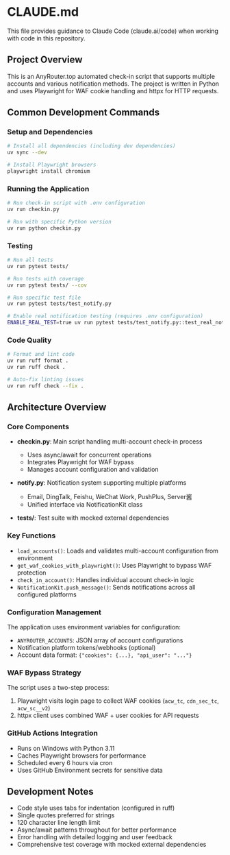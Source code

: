 # CLAUDE.md

This file provides guidance to Claude Code (claude.ai/code) when working with code in this repository.

## Project Overview

This is an AnyRouter.top automated check-in script that supports multiple accounts and various notification methods. The project is written in Python and uses Playwright for WAF cookie handling and httpx for HTTP requests.

## Common Development Commands

### Setup and Dependencies
```bash
# Install all dependencies (including dev dependencies)
uv sync --dev

# Install Playwright browsers
playwright install chromium
```

### Running the Application
```bash
# Run check-in script with .env configuration
uv run checkin.py

# Run with specific Python version
uv run python checkin.py
```

### Testing
```bash
# Run all tests
uv run pytest tests/

# Run tests with coverage
uv run pytest tests/ --cov

# Run specific test file
uv run pytest tests/test_notify.py

# Enable real notification testing (requires .env configuration)
ENABLE_REAL_TEST=true uv run pytest tests/test_notify.py::test_real_notification
```

### Code Quality
```bash
# Format and lint code
uv run ruff format .
uv run ruff check .

# Auto-fix linting issues
uv run ruff check --fix .
```

## Architecture Overview

### Core Components

- **checkin.py**: Main script handling multi-account check-in process
  - Uses async/await for concurrent operations
  - Integrates Playwright for WAF bypass
  - Manages account configuration and validation
  
- **notify.py**: Notification system supporting multiple platforms
  - Email, DingTalk, Feishu, WeChat Work, PushPlus, Server酱
  - Unified interface via NotificationKit class
  
- **tests/**: Test suite with mocked external dependencies

### Key Functions

- `load_accounts()`: Loads and validates multi-account configuration from environment
- `get_waf_cookies_with_playwright()`: Uses Playwright to bypass WAF protection
- `check_in_account()`: Handles individual account check-in logic
- `NotificationKit.push_message()`: Sends notifications across all configured platforms

### Configuration Management

The application uses environment variables for configuration:
- `ANYROUTER_ACCOUNTS`: JSON array of account configurations
- Notification platform tokens/webhooks (optional)
- Account data format: `{"cookies": {...}, "api_user": "..."}`

### WAF Bypass Strategy

The script uses a two-step process:
1. Playwright visits login page to collect WAF cookies (`acw_tc`, `cdn_sec_tc`, `acw_sc__v2`)
2. httpx client uses combined WAF + user cookies for API requests

### GitHub Actions Integration

- Runs on Windows with Python 3.11
- Caches Playwright browsers for performance
- Scheduled every 6 hours via cron
- Uses GitHub Environment secrets for sensitive data

## Development Notes

- Code style uses tabs for indentation (configured in ruff)
- Single quotes preferred for strings
- 120 character line length limit
- Async/await patterns throughout for better performance
- Error handling with detailed logging and user feedback
- Comprehensive test coverage with mocked external dependencies